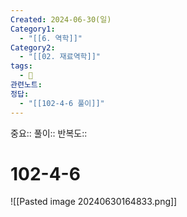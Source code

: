 ```yaml
---
Created: 2024-06-30(일)
Category1:
  - "[[6. 역학]]"
Category2:
  - "[[02. 재료역학]]"
tags:
  - 🧮
관련노트: 
정답:
  - "[[102-4-6 풀이]]"
---
```

중요::
풀이::
반복도::
#  102-4-6
![[Pasted image 20240630164833.png]]
